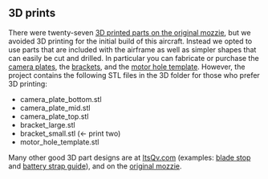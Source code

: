 ## 3D prints
There were twenty-seven [3D printed parts on the original mozzie](https://mozzie.readthedocs.io/en/latest/GettingStarted.html#d-printed-parts), but we avoided 3D printing for the initial build of this aircraft. Instead we opted to use parts that are included with the airframe as well as simpler shapes that can  easily be cut and drilled. In particular you can fabricate or purchase the [camera plates](../tasks/cameraplates.md), the [brackets](../tasks/bracket_prep.md), and the [motor hole template](../tasks/quadarm_prep.md). However, the project contains the following STL files in the 3D folder for those who prefer 3D printing:

* camera_plate_bottom.stl
* camera_plate_mid.stl
* camera_plate_top.stl
* bracket_large.stl
* bracket_small.stl (<- print two)
* motor_hole_template.stl


Many other good 3D part designs are at [ItsQv.com](https://www.itsqv.com/QVM/index.php?title=Parts_Catalog_-_Mini_Talon) (examples: [blade stop](http://www.itsqv.com/QVM/index.php?title=How_To_-_Set-Up_a_Pusher_Style_Folding_Prop#3D_Printed_Insert) and [battery strap guide](https://www.itsqv.com/QVM/index.php?title=Parts_Catalog_-_Mini_Talon#Battery_Strap_Guide)), and on the [original mozzie](https://mozzie.readthedocs.io/en/latest/GettingStarted.html#d-printed-parts).
